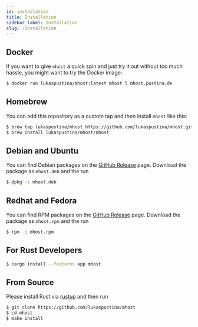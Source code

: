 ```yaml
---
id: installation
title: Installation
sidebar_label: Installation
slug: /installation
---
```


## Docker

If you want to give `mhost` a quick spin and just try it out without too much hassle, you might want to try the Docker image:

```sh
$ docker run lukaspustina/mhost:latest mhost l mhost.pustina.de
```

## Homebrew

You can add this repository as a custom tap and then install `mhost` like this:

```sh
$ brew tap lukaspustina/mhost https://github.com/lukaspustina/mhost.git
$ brew install lukaspustina/mhost/mhost
```

## Debian and Ubuntu

You can find Debian packages on the [GitHub Release](https://github.com/lukaspustina/mhost/releases) page. Download the package as `mhost.deb` and the run

```sh
$ dpkg -i mhost.deb
```

## Redhat and Fedora

You can find RPM packages on the [GitHub Release](https://github.com/lukaspustina/mhost/releases) page. Download the package as `mhost.rpm` and the run

```sh
$ rpm -i mhost.rpm
```

## For Rust Developers

```sh
$ cargo install --features app mhost
```

## From Source

Please install Rust via [rustup](https://www.rustup.rs) and then run

```sh
$ git clone https://github.com/lukaspustina/mhost
$ cd mhost
$ make install
```

